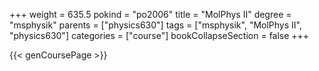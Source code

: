 +++
weight = 635.5
pokind = "po2006"
title = "MolPhys II"
degree = "msphysik"
parents = ["physics630"]
tags = ["msphysik", "MolPhys II", "physics630"]
categories = ["course"]
bookCollapseSection = false
+++

{{< genCoursePage >}}
